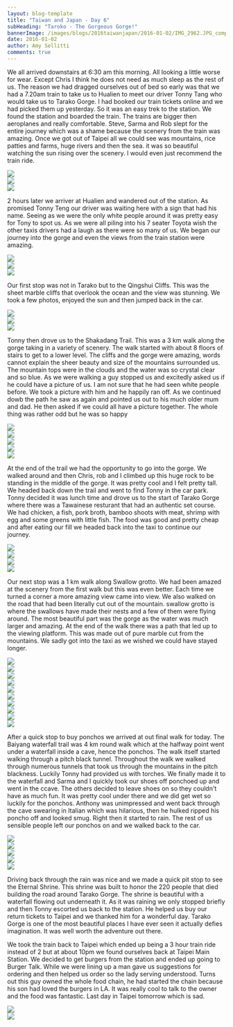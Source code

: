 ```yaml
---
layout: blog-template
title: "Taiwan and Japan - Day 6"
subHeading: "Taroko - The Gorgeous Gorge!"
bannerImage: /images/blogs/2016taiwanjapan/2016-01-02/IMG_2962.JPG_compressed.JPEG
date: 2016-01-02
author: Amy Sellitti
comments: true
---
```


We all arrived downstairs at 6:30 am this morning. All looking a little worse for wear. Except Chris I think he does not need as much sleep as the rest of us. The reason we had dragged ourselves out of bed so early was that we had a 7.20am train to take us to Hualien to meet our driver Tonny Tang who would take us to Tarako Gorge. I had booked our train tickets online and we had picked them up yesterday. So it was an easy trek to the station. We found the station and boarded the train. The trains are bigger then aeroplanes and really comfortable. Steve, Sarma and Rob slept for the entire journey which was a shame because the scenery from the train was amazing. Once we got out of Taipei all we could see was mountains, rice patties and farms, huge rivers and then the sea. it was so beautiful watching the sun rising over the scenery. I would even just recommend the train ride.

<div class="center-image"><img src="/images/blogs/2016taiwanjapan/2016-01-02/IMG_2830.JPG_compressed.JPEG" /></div>
<div class="center-image"><img src="/images/blogs/2016taiwanjapan/2016-01-02/IMG_2835.JPG_compressed.JPEG" /></div>
<div class="center-image"><img src="/images/blogs/2016taiwanjapan/2016-01-02/IMG_2840.JPG_compressed.JPEG" /></div>

2 hours later we arriver at Hualien and wandered out of the station. As promised Tonny Teng our driver was waiting here with a sign that had his name. Seeing as we were the only white people around it was pretty easy for Tony to spot us. As we were all piling into his 7 seater Toyota wish the other taxis drivers had a laugh as there were so many of us. We began our journey into the gorge and even the views from the train station were amazing.

<div class="center-image"><img src="/images/blogs/2016taiwanjapan/2016-01-02/IMG_2847.JPG_compressed.JPEG" /></div>
<div class="center-image"><img src="/images/blogs/2016taiwanjapan/2016-01-02/IMG_2849.JPG_compressed.JPEG" /></div>
<div class="center-image"><img src="/images/blogs/2016taiwanjapan/2016-01-02/IMG_2852.JPG_compressed.JPEG" /></div>

Our first stop was not in Tarako but to the Qingshui Cliffs. This was the sheet marble cliffs that overlook the ocean and the view was stunning. We took a few photos, enjoyed the sun and then jumped back in the car.

<div class="center-image"><img src="/images/blogs/2016taiwanjapan/2016-01-02/IMG_2859.JPG_compressed.JPEG" /></div>
<div class="center-image"><img src="/images/blogs/2016taiwanjapan/2016-01-02/IMG_2865.JPG_compressed.JPEG" /></div>
<div class="center-image"><img src="/images/blogs/2016taiwanjapan/2016-01-02/DSC_4471.JPG_compressed.JPEG" /></div>

Tonny then drove us to the Shakadang Trail. This was a 3 km walk along the gorge taking in a variety of scenery. The walk started with about 8 floors of stairs to get to a lower level. The cliffs and the gorge were amazing, words cannot explain the sheer beauty and size of the mountains surrounded us. The mountain tops were in the clouds and the water was so crystal clear and so blue. As we were walking a guy stopped us and excitedly asked us if he could have a picture of us. I am not sure that he had seen white people before. We took a picture with him and he happily ran off. As we continued dowb the path he saw as again and pointed us out to his much older mum and dad. He then asked if we could all have a picture together. The whole thing was rather odd but he was so happy

<div class="center-image"><img src="/images/blogs/2016taiwanjapan/2016-01-02/IMG_2874.JPG_compressed.JPEG" /></div>
<div class="center-image"><img src="/images/blogs/2016taiwanjapan/2016-01-02/IMG_2884.JPG_compressed.JPEG" /></div>
<div class="center-image"><img src="/images/blogs/2016taiwanjapan/2016-01-02/IMG_2891.JPG_compressed.JPEG" /></div>
<div class="center-image"><img src="/images/blogs/2016taiwanjapan/2016-01-02/IMG_2894.JPG_compressed.JPEG" /></div>
<div class="center-image"><img src="/images/blogs/2016taiwanjapan/2016-01-02/IMG_2904.JPG_compressed.JPEG" /></div>

At the end of the trail we had the opportunity to go into the gorge. We walked around and then Chris, rob and I climbed up this huge rock to be standing in the middle of the gorge. It was pretty cool and I felt pretty tall. We headed back down the trail and went to find Tonny in the car park. Tonny decided it was lunch time and drove us to the start of Tarako Gorge where there was a Tawainese resturant that had an authentic set course. We had chicken, a fish, pork broth, bamboo shoots with meat, shrimp with egg and some greens with little fish. The food was good and pretty cheap and after eating our fill we headed back into the taxi to continue our journey.

<div class="center-image"><img src="/images/blogs/2016taiwanjapan/2016-01-02/IMG_2912.JPG_compressed.JPEG" /></div>
<div class="center-image"><img src="/images/blogs/2016taiwanjapan/2016-01-02/IMG_2915.JPG_compressed.JPEG" /></div>
<div class="center-image"><img src="/images/blogs/2016taiwanjapan/2016-01-02/IMG_2925.JPG_compressed.JPEG" /></div>
<div class="center-image"><img src="/images/blogs/2016taiwanjapan/2016-01-02/IMG_2929.JPG_compressed.JPEG" /></div>

Our next stop was a 1 km walk along Swallow grotto. We had been amazed at the scenery from the first walk but this was even better. Each time we turned a corner a more amazing view came into view. We also walked on the road that had been literally cut out of the mountain. swallow grotto is where the swallows have made their nests and a few of them were flying around. The most beautiful part was the gorge as the water was much larger and amazing. At the end of the walk there was a path that led up to the viewing platform. This was made out of pure marble cut from the mountains. We sadly got into the taxi as we wished we could have stayed longer.

<div class="center-image"><img src="/images/blogs/2016taiwanjapan/2016-01-02/IMG_2930.JPG_compressed.JPEG" /></div>
<div class="center-image"><img src="/images/blogs/2016taiwanjapan/2016-01-02/IMG_2931.JPG_compressed.JPEG" /></div>
<div class="center-image"><img src="/images/blogs/2016taiwanjapan/2016-01-02/IMG_2934.JPG_compressed.JPEG" /></div>
<div class="center-image"><img src="/images/blogs/2016taiwanjapan/2016-01-02/IMG_2952.JPG_compressed.JPEG" /></div>
<div class="center-image"><img src="/images/blogs/2016taiwanjapan/2016-01-02/IMG_2953.JPG_compressed.JPEG" /></div>
<div class="center-image"><img src="/images/blogs/2016taiwanjapan/2016-01-02/IMG_2955.JPG_compressed.JPEG" /></div>
<div class="center-image"><img src="/images/blogs/2016taiwanjapan/2016-01-02/IMG_2962.JPG_compressed.JPEG" /></div>
<div class="center-image"><img src="/images/blogs/2016taiwanjapan/2016-01-02/IMG_2966.JPG_compressed.JPEG" /></div>
<div class="center-image"><img src="/images/blogs/2016taiwanjapan/2016-01-02/IMG_2973.JPG_compressed.JPEG" /></div>
<div class="center-image"><img src="/images/blogs/2016taiwanjapan/2016-01-02/IMG_2980.JPG_compressed.JPEG" /></div>

After a quick stop to buy ponchos we arrived at out final walk for today. The Baiyang waterfall trail was 4 km round walk which at the halfway point went under a waterfall inside a cave, hence the ponchos. The walk itself started walking through a pitch black tunnel. Throughout the walk we walked through numerous tunnels that took us through the mountains in the pitch blackness. Luckily Tonny had provided us with torches. We finally made it to the waterfall and Sarma and I quickly took our shoes off ponchoed up and went in the ccave. The others decided to leave shoes on so they couldn't have as much fun. It was pretty cool under there and we did get wet so luckily for the ponchos. Anthony was unimpressed and went back through the cave swearing in Italian which was hilarious, then he hulked ripped his poncho off and looked smug. Right then it started to rain. The rest of us sensible people left our ponchos on and we walked back to the car.

<div class="center-image"><img src="/images/blogs/2016taiwanjapan/2016-01-02/IMG_2998.JPG_compressed.JPEG" /></div>
<div class="center-image"><img src="/images/blogs/2016taiwanjapan/2016-01-02/IMG_3009.JPG_compressed.JPEG" /></div>
<div class="center-image"><img src="/images/blogs/2016taiwanjapan/2016-01-02/P1020776.JPG_compressed.JPEG" /></div>
<div class="center-image"><img src="/images/blogs/2016taiwanjapan/2016-01-02/P1020761.JPG_compressed.JPEG" /></div>
<div class="center-image"><img src="/images/blogs/2016taiwanjapan/2016-01-02/20160102_152216.jpg_compressed.JPEG" /></div>

Driving back through the rain was nice and we made a quick pit stop to see the Eternal Shrine. This shrine was built to honor the 220 people that died building the road around Tarako Gorge. The shrine is beautiful with a waterfall flowing out underneath it. As it was raining we only stopped briefly and then Tonny escorted us back to the station. He helped us buy our return tickets to Taipei and we thanked him for a wonderful day. Tarako Gorge is one of the most beautiful places I have ever seen it actually defies imagination. It was well worth the adventure out there.

We took the train back to Taipei which ended up being a 3 hour train ride instead of 2 but at about 10pm we found ourselves back at Taipei Main Station. We decided to get burgers from the station and ended up going to Burger Talk. While we were lining up a man gave us suggestions for ordering and then helped us order so the lady serving understood. Turns out this guy owned the whole food chain, he had started the chain because his son had loved the burgers in LA. It was really cool to talk to the owner and the food was fantastic. Last day in Taipei tomorrow which is sad.

<div class="center-image"><img src="/images/blogs/2016taiwanjapan/2016-01-02/IMG_3004.JPG_compressed.JPEG" /></div>
<div class="center-image"><img src="/images/blogs/2016taiwanjapan/2016-01-02/DSC_0762.JPG_compressed.JPEG" /></div>
